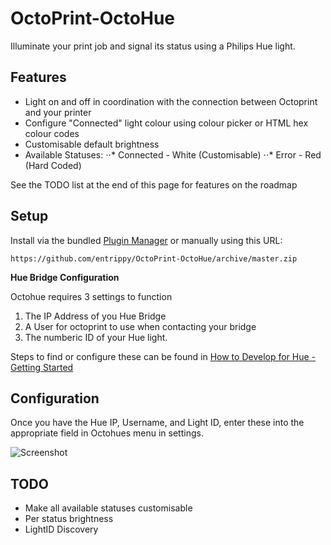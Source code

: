 # OctoPrint-OctoHue

Illuminate your print job and signal its status using a Philips Hue light.

## Features
* Light on and off in coordination with the connection between Octoprint and your printer
* Configure "Connected" light colour using colour picker or HTML hex colour codes
* Customisable default brightness
* Available Statuses:
⋅⋅* Connected - White (Customisable)
⋅⋅* Error - Red (Hard Coded)

See the TODO list at the end of this page for features on the roadmap

## Setup

Install via the bundled [Plugin Manager](https://github.com/foosel/OctoPrint/wiki/Plugin:-Plugin-Manager)
or manually using this URL:

    https://github.com/entrippy/OctoPrint-OctoHue/archive/master.zip

**Hue Bridge Configuration** 

Octohue requires 3 settings to function
1. The IP Address of you Hue Bridge
2. A User for octoprint to use when contacting your bridge
3. The numberic ID of your Hue light.

Steps to find or configure these can be found in [How to Develop for Hue - Getting Started](https://developers.meethue.com/develop/get-started-2/)

## Configuration

Once you have the Hue IP, Username, and Light ID, enter these into the appropriate field in Octohues menu in settings.

![Screenshot](https://github.com/entrippy/OctoPrint-OctoHue/blob/master/Settings-Screenshot.png)

## TODO
* Make all available statuses customisable
* Per status brightness
* LightID Discovery


